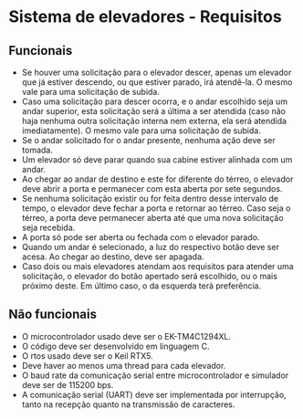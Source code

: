 # Sistema de elevadores - Requisitos 
## Funcionais
- Se houver uma solicitação para o elevador descer, apenas um elevador que já estiver descendo, ou que estiver parado, irá atendê-la. O mesmo vale para uma solicitação de subida. 
- Caso uma solicitação para descer ocorra, e o andar escolhido seja um andar superior, esta solicitação será a última a ser atendida (caso não haja nenhuma outra solicitação interna nem externa, ela será atendida imediatamente). O mesmo vale para uma solicitação de subida.
- Se o andar solicitado for o andar presente, nenhuma ação deve ser tomada.
- Um elevador só deve parar quando sua cabine estiver alinhada com um andar.
- Ao chegar ao andar de destino e este for diferente do térreo, o elevador deve abrir a porta e permanecer com esta aberta por sete segundos. 
- Se nenhuma solicitação existir ou for feita dentro desse intervalo de tempo, o elevador deve fechar a porta e retornar ao térreo. Caso seja o térreo, a porta deve permanecer aberta até que uma nova solicitação seja recebida.
- A porta só pode ser aberta ou fechada com o elevador parado.
- Quando um andar é selecionado, a luz do respectivo botão deve ser acesa. Ao chegar ao destino, deve ser apagada.
- Caso dois ou mais elevadores atendam aos requisitos para atender uma solicitação, o elevador do botão apertado será escolhido, ou o mais próximo deste. Em último caso, o da esquerda terá preferência.
 
## Não funcionais
- O microcontrolador usado deve ser o EK-TM4C1294XL.
- O código deve ser desenvolvido em linguagem C.
- O rtos usado deve ser o Keil RTX5.
- Deve haver ao menos uma thread para cada elevador.
- O baud rate da comunicação serial entre microcontrolador e simulador deve ser de 115200 bps.
- A comunicação serial (UART) deve ser implementada por interrupção, tanto na recepção quanto na transmissão de caracteres.
